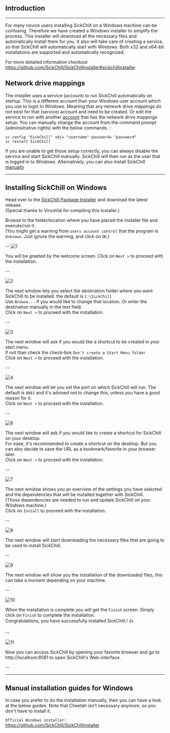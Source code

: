 ## Introduction

---

For many novice users installing SickChill on a Windows machine can be confusing.
Therefore we have created a Windows installer to simplify the process. This installer will download all the necessary files and automatically install them for you.
It also will take care of creating a service, so that SickChill will automatically start with Windows.
Both x32 and x64-bit installations are supported and automatically recognized.

For more detailed information checkout https://github.com/SickChill/SickChillInstaller#sickchillinstaller

## Network drive mappings

The installer uses a service (account) to run SickChill automatically on startup. This is a different account than your Windows user account which you use to login to Windows. Meaning that any network drive mappings do not exist for that (service) account and need to be created.
Or edit the service to run with another [account](https://technet.microsoft.com/en-us/library/cc755249.aspx) that has the network drive mappings setup.
You can manually change the account from the command prompt (administrative rights) with the below commands. :

```
sc config "SickChill" obj= "username" password= "password"
sc restart SickChill
```

If you are unable to get those setup correctly, you can always disable the service and start SickChill manually. SickChill will then run as the user that is logged in to Windows. Alternatively, you can also install SickChill [manually](https://github.com/SickChill/SickChill/wiki/SickChill-Windows-Installer#manual-installation-guides-for-windows)

---

## Installing SickChill on Windows

Head over to the [SickChill Package Installer](https://github.com/SickChill/SickChillInstaller/releases) and download the latest release.  
(Special thanks to VinceVal for compiling this installer.)

Browse to the folder/location where you have placed the installer file and execute/run it.  
(You might get a warning from `users account control` that the program is `Unknown`. Just ignore the warning, and click on `OK`.)

--
![1](https://user-images.githubusercontent.com/11801385/273109083-6e0a34e3-14b0-413a-b0ed-77a85af0e31f.PNG)

You will be greeted by the welcome screen.
Click on `Next >` to proceed with the installation.

--

![2](https://user-images.githubusercontent.com/11801385/273109115-3d5e8c6c-2633-4d1d-80b2-ff0ab055f9b0.PNG)

The next window lets you select the destination folder where you want SickChill to be installed. the default is `C:\SickChill`  
Use `Browse...` if you would like to change that location. Or enter the destination manually in the text field.  
Click on `Next >` to proceed with the installation.

--

![3](https://user-images.githubusercontent.com/11801385/273109122-92b0ebf3-63aa-4e36-bd74-6d01f57ae574.PNG)

The next window will ask if you would like a shortcut to be created in your start menu.  
If not than check the check-box `Don't create a Start Menu folder`  
Click on `Next >` to proceed with the installation.

--

![4](https://user-images.githubusercontent.com/11801385/273109131-cb595a4f-0831-4d9f-9bd6-77d20a577750.PNG)

The next window will let you set the port on which SickChill will run. The default is `8081` and it's advised not to change this, unless you have a good reason for it.  
Click on `Next >` to proceed with the installation.

--

![6](https://user-images.githubusercontent.com/11801385/273109144-8d0f2c47-aeb0-4ac2-aeca-d6a03ae33a93.PNG)

The next window will ask if you would like to create a shortcut for SickChill on your desktop.  
For ease, it's recommended to create a shortcut on the desktop. But you can also decide to save the URL as a bookmark/favorite in your browser later.  
Click on `Next >` to proceed with the installation.

--

![7](https://user-images.githubusercontent.com/11801385/273109157-6f960494-e97f-4172-979f-1e4cb3bdaacb.PNG)

The next window shows you an overview of the settings you have selected and the dependencies that will be installed together with SickChill.  
(Those dependencies are needed to run and update SickChill on your Windows machine.)  
Click on `Install` to proceed with the installation.

--

![8](https://user-images.githubusercontent.com/11801385/273109166-806fb2f0-e484-4750-9b19-b109c446b55b.PNG)

The next window will start downloading the necessary files that are going to be used to install SickChill.

--

![9](https://user-images.githubusercontent.com/11801385/273109180-4a8b9447-85de-4795-be56-25825cb2974e.PNG)

The next window will show you the installation of the downloaded files, this can take a moment depending on your machine.

--

![10](https://user-images.githubusercontent.com/11801385/273109197-79a41fc3-d759-4787-8569-783598f6b889.PNG)

When the installation is complete you will get the `Finish` screen. Simply click on `Finish` to complete the installation.  
Congratulations, you have successfully installed SickChill.! :+1:

--

![11](https://user-images.githubusercontent.com/11801385/273109209-d3c253e8-2534-4a78-a261-88f8d6bfb107.PNG)

Now you can access SickChill by opening your favorite browser and go to http://localhost:8081 to open SickChill's Web-interface.

--

---

## Manual installation guides for Windows

In case you prefer to do the installation manually, then you can have a look at the below guides. Note that Cheetah isn't necessary anymore, so you don't have to install it.

`Official Windows installer:`  
https://github.com/SickChill/SickChillInstaller
